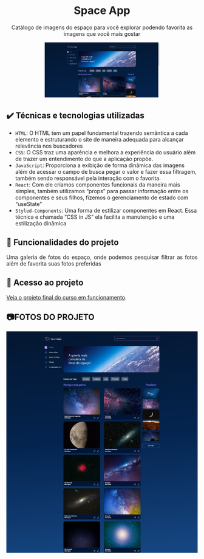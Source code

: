 <h1 align="center">Space App</h1>
<p align="center">Catálogo de imagens do espaço para você explorar podendo favorita as imagens que você mais gostar  </p>

<div align="center">
<img width="60%" src="https://github.com/Luis-Emanuel/Space_App/blob/main/readme/img.png?raw=true"/>
</div>	

## ✔️ Técnicas e tecnologias utilizadas

- `HTML`: O HTML tem um papel fundamental trazendo semântica a cada elemento e estruturando o site de maneira adequada para alcançar relevância nos buscadores 
- `CSS`: O CSS traz uma aparência e melhora a experiência do usuário além de trazer um entendimento do que a aplicação propõe.
- `JavaScript`: Proporciona a exibição de forma dinâmica das imagens além de acessar o campo de busca pegar o valor e fazer essa filtragem, também sendo responsável pela interação com o favorita.
- `React`: Com ele criamos componentes funcionais da maneira mais simples, também utilizamos “props” para passar informação entre os componentes e seus filhos, fizemos o gerenciamento de estado com “useState”  
- `Styled-Components`: Uma forma de estilizar componentes em React. Essa técnica e chamada “CSS in JS” ela facilita a manutenção e uma estilização dinâmica 
   
## 🔨 Funcionalidades do projeto

<p align="justify">Uma galeria de fotos do espaço, onde podemos pesquisar filtrar as fotos além de favorita suas fotos preferidas</p>

## 📁 Acesso ao projeto

[Veja o projeto final do curso em funcionamento](https://space-app-nt.vercel.app/).

## 📷FOTOS DO PROJETO
<div align="center">
<img src="https://github.com/Luis-Emanuel/Space_App/blob/main/readme/img2.png?raw=true"/>
</div>

